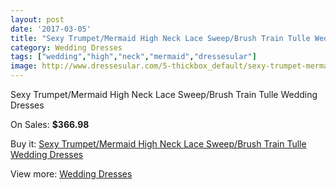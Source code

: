 ```yaml
---
layout: post
date: '2017-03-05'
title: "Sexy Trumpet/Mermaid High Neck Lace Sweep/Brush Train Tulle Wedding Dresses"
category: Wedding Dresses
tags: ["wedding","high","neck","mermaid","dressesular"]
image: http://www.dressesular.com/5-thickbox_default/sexy-trumpet-mermaid-high-neck-lace-sweep-brush-train-tulle-wedding-dresses.jpg
---
```

Sexy Trumpet/Mermaid High Neck Lace Sweep/Brush Train Tulle Wedding Dresses

On Sales: **$366.98**
<a href="https://www.dressesular.com/wedding-dresses/2-sexy-trumpet-mermaid-high-neck-lace-sweep-brush-train-tulle-wedding-dresses.html"><amp-img layout="responsive" width="600" height="600" src="//www.dressesular.com/5-thickbox_default/sexy-trumpet-mermaid-high-neck-lace-sweep-brush-train-tulle-wedding-dresses.jpg" alt="Sexy Trumpet/Mermaid High Neck Lace Sweep/Brush Train Tulle Wedding Dresses 0" /></a>
<a href="https://www.dressesular.com/wedding-dresses/2-sexy-trumpet-mermaid-high-neck-lace-sweep-brush-train-tulle-wedding-dresses.html"><amp-img layout="responsive" width="600" height="600" src="//www.dressesular.com/8-thickbox_default/sexy-trumpet-mermaid-high-neck-lace-sweep-brush-train-tulle-wedding-dresses.jpg" alt="Sexy Trumpet/Mermaid High Neck Lace Sweep/Brush Train Tulle Wedding Dresses 1" /></a>
<a href="https://www.dressesular.com/wedding-dresses/2-sexy-trumpet-mermaid-high-neck-lace-sweep-brush-train-tulle-wedding-dresses.html"><amp-img layout="responsive" width="600" height="600" src="//www.dressesular.com/7-thickbox_default/sexy-trumpet-mermaid-high-neck-lace-sweep-brush-train-tulle-wedding-dresses.jpg" alt="Sexy Trumpet/Mermaid High Neck Lace Sweep/Brush Train Tulle Wedding Dresses 2" /></a>
<a href="https://www.dressesular.com/wedding-dresses/2-sexy-trumpet-mermaid-high-neck-lace-sweep-brush-train-tulle-wedding-dresses.html"><amp-img layout="responsive" width="600" height="600" src="//www.dressesular.com/6-thickbox_default/sexy-trumpet-mermaid-high-neck-lace-sweep-brush-train-tulle-wedding-dresses.jpg" alt="Sexy Trumpet/Mermaid High Neck Lace Sweep/Brush Train Tulle Wedding Dresses 3" /></a>

Buy it: [Sexy Trumpet/Mermaid High Neck Lace Sweep/Brush Train Tulle Wedding Dresses](https://www.dressesular.com/wedding-dresses/2-sexy-trumpet-mermaid-high-neck-lace-sweep-brush-train-tulle-wedding-dresses.html "Sexy Trumpet/Mermaid High Neck Lace Sweep/Brush Train Tulle Wedding Dresses")

View more: [Wedding Dresses](https://www.dressesular.com/3-wedding-dresses "Wedding Dresses")